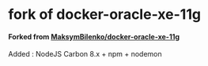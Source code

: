 fork of docker-oracle-xe-11g
============================

#### Forked from [MaksymBilenko/docker-oracle-xe-11g](https://github.com/MaksymBilenko/docker-oracle-xe-11g)
Added : NodeJS Carbon 8.x + npm + nodemon
